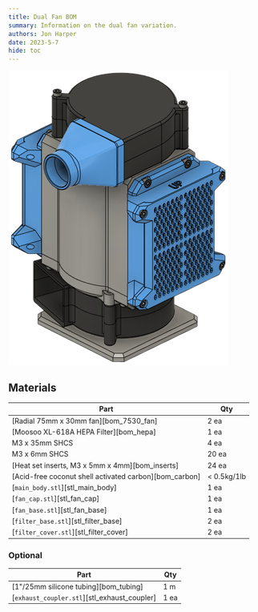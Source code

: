 ```yaml
---
title: Dual Fan BOM
summary: Information on the dual fan variation.
authors: Jon Harper
date: 2023-5-7
hide: toc
---
```


![preview](assets/img/gallery/dual_filter.png)

## Materials

| Part | Qty |
|------|-----|
| [Radial 75mm x 30mm fan][bom_7530_fan]            | 2 ea |
| [Moosoo XL-618A HEPA Filter][bom_hepa]            | 1 ea |
| M3 x 35mm SHCS                                    | 4 ea |
| M3 x 6mm SHCS                                     | 20 ea |
| [Heat set inserts, M3 x 5mm x 4mm][bom_inserts]   | 24 ea |
| [Acid-free coconut shell activated carbon][bom_carbon] | < 0.5kg/1lb |
| [`main_body.stl`][stl_main_body]                  | 1 ea |
| [`fan_cap.stl`][stl_fan_cap]                      | 1 ea |
| [`fan_base.stl`][stl_fan_base]                    | 1 ea |
| [`filter_base.stl`][stl_filter_base]              | 2 ea |
| [`filter_cover.stl`][stl_filter_cover]            | 2 ea |

### Optional

| Part | Qty |
|------|-----|
| [1"/25mm silicone tubing][bom_tubing]             | 1 m |
| [`exhaust_coupler.stl`][stl_exhaust_coupler]      | 1 ea |
